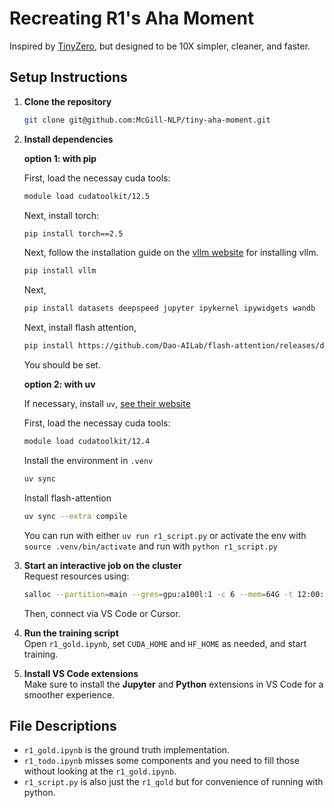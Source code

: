 # Recreating R1's Aha Moment
Inspired by [TinyZero](https://github.com/Jiayi-Pan/TinyZero), but designed to be 10X simpler, cleaner, and faster.

## Setup Instructions

1. **Clone the repository**  
   ```bash
   git clone git@github.com:McGill-NLP/tiny-aha-moment.git
   ```

2. **Install dependencies** 

    **option 1: with pip**

    First, load the necessay cuda tools:
    ```bash
    module load cudatoolkit/12.5
    ```  
    Next, install torch:  
    ```bash
    pip install torch==2.5
    ```  
    Next, follow the installation guide on the [vllm website](https://docs.vllm.ai/en/stable/getting_started/installation/gpu/index.html) for installing vllm. 
    ```bash
    pip install vllm
    ```  
    Next,
    ```bash
    pip install datasets deepspeed jupyter ipykernel ipywidgets wandb
    ``` 
    Next, install flash attention,
    ```bash
    pip install https://github.com/Dao-AILab/flash-attention/releases/download/v2.7.2.post1/flash_attn-2.7.2.post1+cu12torch2.5cxx11abiFALSE-cp310-cp310-linux_x86_64.whl
    ``` 
    You should be set.

    **option 2: with uv**

    If necessary, install `uv`, [see their website](https://docs.astral.sh/uv/getting-started/installation/#standalone-installer)

    First, load the necessay cuda tools:
    ```bash
    module load cudatoolkit/12.4
    ```

    Install the environment in `.venv`
    ```bash
    uv sync
    ```

    Install flash-attention
    ```bash
    uv sync --extra compile
    ```  

    You can run with either `uv run r1_script.py` or activate the env with `source .venv/bin/activate` and run with `python r1_script.py`
    
    

3. **Start an interactive job on the cluster**  
   Request resources using:  
   ```bash
   salloc --partition=main --gres=gpu:a100l:1 -c 6 --mem=64G -t 12:00:00
   ```  
   Then, connect via VS Code or Cursor.

4. **Run the training script**  
   Open `r1_gold.ipynb`, set `CUDA_HOME` and `HF_HOME` as needed, and start training.

5. **Install VS Code extensions**  
   Make sure to install the **Jupyter** and **Python** extensions in VS Code for a smoother experience.

## File Descriptions
- `r1_gold.ipynb` is the ground truth implementation.
- `r1_todo.ipynb` misses some components and you need to fill those without looking at the `r1_gold.ipynb`.
- `r1_script.py` is also just the `r1_gold` but for convenience of running with python.
